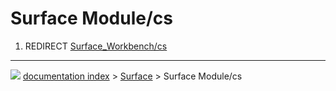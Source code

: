 # Surface Module/cs
1.  REDIRECT [Surface_Workbench/cs](Surface_Workbench/cs.md)



---
![](images/Right_arrow.png) [documentation index](../README.md) > [Surface](Surface_Workbench.md) > Surface Module/cs
